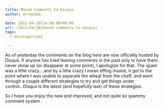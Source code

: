 ```yaml
---
title: Moved Comments to Disqus
author: drrandom

date: 2012-04-20T14:40:00+00:00
url: /2012/04/20/moved-comments-to-disqus/
tags:
  - Uncategorized

---
```

As of yesterday the comments on the blog here are now officially hosted by Disqus. If anyone has tried leaving comments in the past only to have them never show up (or disappear at some point), I apologize for that. The spam was a little crazy....and by a little crazy I mean effing insane, It got to the point where I was unable to separate the wheat from the chaff, and went through a couple different strategies to try and get things under control...Disqus is the latest (and hopefully last) of these strategies.

So I hope you enjoy the new and improved, and not quite so spammy comment system.